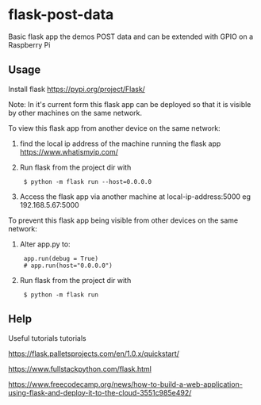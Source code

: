 # flask-post-data
Basic flask app the demos POST data and can be extended with GPIO on a Raspberry Pi

## Usage
Install flask https://pypi.org/project/Flask/

Note: In it's current form this flask app can be deployed so that it is visible by other machines on the same network.

To view this flask app from another device on the same network:

1. find the local ip address of the machine running the flask app https://www.whatismyip.com/
2. Run flask from the project dir with

		$ python -m flask run --host=0.0.0.0

2. Access the flask app via another machine at local-ip-address:5000 eg 192.168.5.67:5000


To prevent this flask app being visible from other devices on the same network:

1. Alter app.py to:
	
		app.run(debug = True)
		# app.run(host="0.0.0.0")

2. Run flask from the project dir with 

		$ python -m flask run


## Help
Useful tutorials
tutorials

https://flask.palletsprojects.com/en/1.0.x/quickstart/

https://www.fullstackpython.com/flask.html

https://www.freecodecamp.org/news/how-to-build-a-web-application-using-flask-and-deploy-it-to-the-cloud-3551c985e492/

